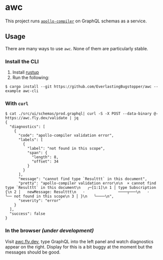# awc

This project runs [`apollo-compiler`](https://github.com/apollographql/apollo-rs) on GraphQL schemas as a service.

## Usage

There are many ways to use `awc`. None of them are particularly stable.

### Install the CLI

1) Install [rustup](https://rustup.rs)
1) Run the following:

```console
$ cargo install --git https://github.com/EverlastingBugstopper/awc --example awc-cli
```

### With `curl`

```console
$ cat ./src/ui/schemas/prod.graphql| curl -S -X POST --data-binary @- https://awc.fly.dev/validate | jq
{
  "diagnostics": [
    {
      "code": "apollo-compiler validation error",
      "labels": [
        {
          "label": "not found in this scope",
          "span": {
            "length": 8,
            "offset": 34
          }
        }
      ],
      "message": "cannot find type `Resulttt` in this document",
      "pretty": "apollo-compiler validation error\n\n  × cannot find type `Resulttt` in this document\n   ╭─[1:1]\n 1 │ type Subscription {\n 2 │   newMessage: Resulttt\n   ·               ────┬───\n   ·                   ╰── not found in this scope\n 3 │ }\n   ╰────\n",
      "severity": "error"
    }
  ],
  "success": false
}
```

### In the browser _(under development)_

Visit [awc.fly.dev](https://awc.fly.dev), type GraphQL into the left panel and watch diagnostics appear on the right. Display for this is a bit buggy at the moment but the messages should be good.